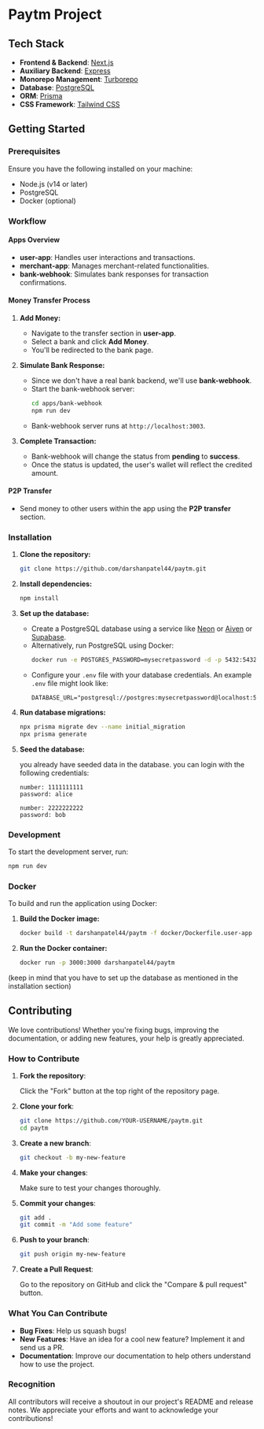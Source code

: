 # Paytm Project

## Tech Stack

- **Frontend & Backend**: [Next.js](https://nextjs.org/)
- **Auxiliary Backend**: [Express](https://expressjs.com/)
- **Monorepo Management**: [Turborepo](https://turborepo.org/)
- **Database**: [PostgreSQL](https://www.postgresql.org/)
- **ORM**: [Prisma](https://www.prisma.io/)
- **CSS Framework**: [Tailwind CSS](https://tailwindcss.com/)

## Getting Started

### Prerequisites

Ensure you have the following installed on your machine:

- Node.js (v14 or later)
- PostgreSQL
- Docker (optional)

### Workflow

#### Apps Overview

- **user-app**: Handles user interactions and transactions.
- **merchant-app**: Manages merchant-related functionalities.
- **bank-webhook**: Simulates bank responses for transaction confirmations.

#### Money Transfer Process

1. **Add Money:**
   - Navigate to the transfer section in **user-app**.
   - Select a bank and click **Add Money**.
   - You'll be redirected to the bank page.

2. **Simulate Bank Response:**
   - Since we don't have a real bank backend, we'll use **bank-webhook**.
   - Start the bank-webhook server:
     ```sh
     cd apps/bank-webhook
     npm run dev
     ```
   - Bank-webhook server runs at `http://localhost:3003`.

3. **Complete Transaction:**
   - Bank-webhook will change the status from **pending** to **success**.
   - Once the status is updated, the user's wallet will reflect the credited amount.

#### P2P Transfer

- Send money to other users within the app using the **P2P transfer** section.

### Installation

1. **Clone the repository:**

   ```sh
   git clone https://github.com/darshanpatel44/paytm.git
   ```

2. **Install dependencies:**

   ```sh
   npm install
   ```

3. **Set up the database:**

   - Create a PostgreSQL database using a service like [Neon](https://neon.tech/) or [Aiven](https://console.aiven.io/) or [Supabase](https://supabase.com/).
   - Alternatively, run PostgreSQL using Docker:
     ```sh
     docker run -e POSTGRES_PASSWORD=mysecretpassword -d -p 5432:5432 postgres
     ```
   - Configure your `.env` file with your database credentials. An example `.env` file might look like:
     ```plaintext
     DATABASE_URL="postgresql://postgres:mysecretpassword@localhost:5432/postgres"
     ```

4. **Run database migrations:**

   ```sh
   npx prisma migrate dev --name initial_migration
   npx prisma generate
   ```
5. **Seed the database:**

   you already have seeded data in the database.
   you can login with the following credentials:
   ```plaintext
   number: 1111111111
   password: alice
   ```
   ```plaintext
   number: 2222222222
   password: bob
   ```

### Development

To start the development server, run:

```sh
npm run dev
```

### Docker

To build and run the application using Docker: 

1. **Build the Docker image:**

   ```sh
   docker build -t darshanpatel44/paytm -f docker/Dockerfile.user-app .
   ```

2. **Run the Docker container:**

   ```sh
   docker run -p 3000:3000 darshanpatel44/paytm
   ```

(keep in mind that you have to set up the database as mentioned in the installation section)

## Contributing

We love contributions! Whether you're fixing bugs, improving the documentation, or adding new features, your help is greatly appreciated.

### How to Contribute

1. **Fork the repository**:

   Click the "Fork" button at the top right of the repository page.

2. **Clone your fork**:

   ```sh
   git clone https://github.com/YOUR-USERNAME/paytm.git
   cd paytm
   ```

3. **Create a new branch**:

   ```sh
   git checkout -b my-new-feature
   ```

4. **Make your changes**:

   Make sure to test your changes thoroughly.

5. **Commit your changes**:

   ```sh
   git add .
   git commit -m "Add some feature"
   ```

6. **Push to your branch**:

   ```sh
   git push origin my-new-feature
   ```

7. **Create a Pull Request**:

   Go to the repository on GitHub and click the "Compare & pull request" button.

### What You Can Contribute

- **Bug Fixes**: Help us squash bugs!
- **New Features**: Have an idea for a cool new feature? Implement it and send us a PR.
- **Documentation**: Improve our documentation to help others understand how to use the project.

### Recognition

All contributors will receive a shoutout in our project's README and release notes. We appreciate your efforts and want to acknowledge your contributions!
